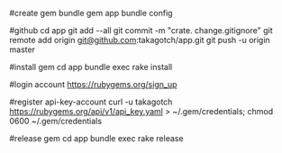 #create gem
bundle gem app
bundle config

#github
cd app
git add --all
git commit -m "crate. change.gitignore"
git remote add origin git@github.com:takagotch/app.git
git push -u origin master

#install gem
cd app
bundle exec rake install

#login account 
https://rubygems.org/sign_up

#register api-key-account
curl -u takagotch https://rubygems.org/api/v1/api_key.yaml > ~/.gem/credentials; chmod 0600 ~/.gem/credentials

#release gem
cd app
bundle exec rake release



